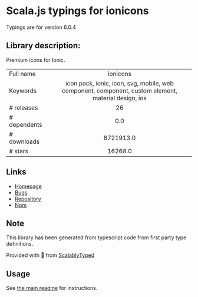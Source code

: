 
# Scala.js typings for ionicons

Typings are for version 6.0.4

## Library description:
Premium icons for Ionic.

|                    |                 |
| ------------------ | :-------------: |
| Full name          | ionicons |
| Keywords           | icon pack, ionic, icon, svg, mobile, web component, component, custom element, material design, ios |
| # releases         | 26 |
| # dependents       | 0.0 |
| # downloads        | 8721913.0 |
| # stars            | 16268.0 |

## Links
- [Homepage](http://ionicons.com/)
- [Bugs](https://github.com/ionic-team/ionicons/issues)
- [Repository](https://github.com/ionic-team/ionicons)
- [Npm](https://www.npmjs.com/package/ionicons)
    


## Note
This library has been generated from typescript code from first party type definitions.

Provided with :purple_heart: from [ScalablyTyped](https://github.com/oyvindberg/ScalablyTyped)

## Usage
See [the main readme](../../readme.md) for instructions.


